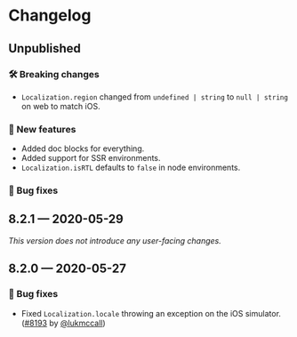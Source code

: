 # Changelog

## Unpublished

### 🛠 Breaking changes

- `Localization.region` changed from `undefined | string` to `null | string` on web to match iOS.

### 🎉 New features

- Added doc blocks for everything.
- Added support for SSR environments.
- `Localization.isRTL` defaults to `false` in node environments.

### 🐛 Bug fixes

## 8.2.1 — 2020-05-29

_This version does not introduce any user-facing changes._

## 8.2.0 — 2020-05-27

### 🐛 Bug fixes

- Fixed `Localization.locale` throwing an exception on the iOS simulator. ([#8193](https://github.com/expo/expo/pull/8193) by [@lukmccall](https://github.com/lukmccall))
